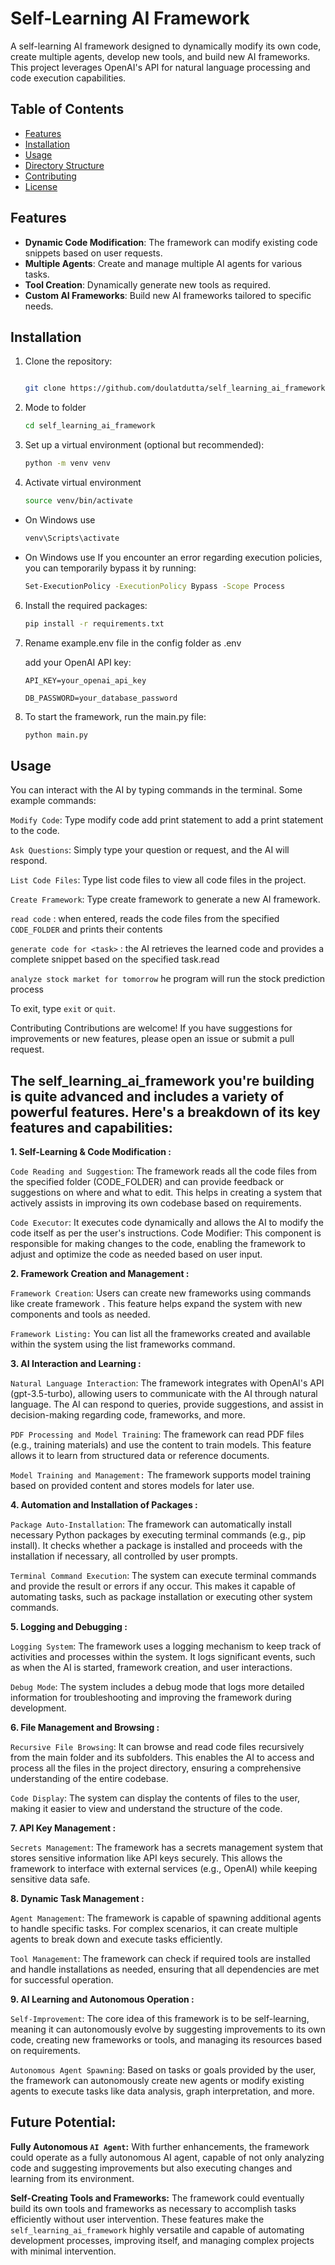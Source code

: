 # Self-Learning AI Framework

A self-learning AI framework designed to dynamically modify its own code, create multiple agents, develop new tools, and build new AI frameworks. This project leverages OpenAI's API for natural language processing and code execution capabilities.

## Table of Contents

- [Features](#features)
- [Installation](#installation)
- [Usage](#usage)
- [Directory Structure](#directory-structure)
- [Contributing](#contributing)
- [License](#license)

## Features

- **Dynamic Code Modification**: The framework can modify existing code snippets based on user requests.
- **Multiple Agents**: Create and manage multiple AI agents for various tasks.
- **Tool Creation**: Dynamically generate new tools as required.
- **Custom AI Frameworks**: Build new AI frameworks tailored to specific needs.

## Installation

1. Clone the repository:
   ```bash

   git clone https://github.com/doulatdutta/self_learning_ai_framework.git
   ```
2. Mode to folder
   ```bash
   cd self_learning_ai_framework
   ```

3. Set up a virtual environment (optional but recommended):
   ```bash
   python -m venv venv
4. Activate virtual environment
   ```bash
   source venv/bin/activate
   
* On Windows use 
   ```bash
   venv\Scripts\activate
   ``` 
* On Windows use If you encounter an error regarding execution policies, you can temporarily bypass it by running:
   ```bash
   Set-ExecutionPolicy -ExecutionPolicy Bypass -Scope Process
   ```
6. Install the required packages:
   ```bash
   pip install -r requirements.txt
   ```
7. Rename example.env file in the config folder as .env
   
   add your OpenAI API key:
   
   `API_KEY=your_openai_api_key`
   
   `DB_PASSWORD=your_database_password`
   

8. To start the framework, run the main.py file:
   ```bash
   python main.py
   ```


## Usage

You can interact with the AI by typing commands in the terminal. Some example commands:

`Modify Code`: Type modify code add print statement to add a print statement to the code.

`Ask Questions`: Simply type your question or request, and the AI will respond.

`List Code Files`: Type list code files to view all code files in the project.

`Create Framework`: Type create framework <name> to generate a new AI framework.

`read code` : when entered, reads the code files from the specified `CODE_FOLDER` and prints their contents

`generate code for <task>` : the AI retrieves the learned code and provides a complete snippet based on the specified task.read

`analyze stock market for tomorrow` he program will run the stock prediction process

To exit, type `exit` or `quit`.

Contributing
Contributions are welcome! If you have suggestions for improvements or new features, please open an issue or submit a pull request.

## The self_learning_ai_framework you're building is quite advanced and includes a variety of powerful features. Here's a breakdown of its key features and capabilities:

**1. Self-Learning & Code Modification :**

`Code Reading and Suggestion`: The framework reads all the code files from the specified folder (CODE_FOLDER) and can provide feedback or suggestions on where and what to edit. This helps in creating a system that actively assists in improving its own codebase based on requirements.

`Code Executor`: It executes code dynamically and allows the AI to modify the code itself as per the user's instructions.
Code Modifier: This component is responsible for making changes to the code, enabling the framework to adjust and optimize the code as needed based on user input.

**2. Framework Creation and Management :**

`Framework Creation`: Users can create new frameworks using commands like create framework <name>. This feature helps expand the system with new components and tools as needed.

`Framework Listing:` You can list all the frameworks created and available within the system using the list frameworks command.

**3. AI Interaction and Learning :**

`Natural Language Interaction`: The framework integrates with OpenAI's API (gpt-3.5-turbo), allowing users to communicate with the AI through natural language. The AI can respond to queries, provide suggestions, and assist in decision-making regarding code, frameworks, and more.

`PDF Processing and Model Training`: The framework can read PDF files (e.g., training materials) and use the content to train models. This feature allows it to learn from structured data or reference documents.

`Model Training and Management:` The framework supports model training based on provided content and stores models for later use.

**4. Automation and Installation of Packages :**

`Package Auto-Installation`: The framework can automatically install necessary Python packages by executing terminal commands (e.g., pip install). It checks whether a package is installed and proceeds with the installation if necessary, all controlled by user prompts.

`Terminal Command Execution`: The system can execute terminal commands and provide the result or errors if any occur. This makes it capable of automating tasks, such as package installation or executing other system commands.

**5. Logging and Debugging :**

`Logging System`: The framework uses a logging mechanism to keep track of activities and processes within the system. It logs significant events, such as when the AI is started, framework creation, and user interactions.

`Debug Mode`: The system includes a debug mode that logs more detailed information for troubleshooting and improving the framework during development.

**6. File Management and Browsing :**

`Recursive File Browsing`: It can browse and read code files recursively from the main folder and its subfolders. This enables the AI to access and process all the files in the project directory, ensuring a comprehensive understanding of the entire codebase.

`Code Display`: The system can display the contents of files to the user, making it easier to view and understand the structure of the code.

**7. API Key Management :**

`Secrets Management`: The framework has a secrets management system that stores sensitive information like API keys securely. This allows the framework to interface with external services (e.g., OpenAI) while keeping sensitive data safe.

**8. Dynamic Task Management :**

`Agent Management`: The framework is capable of spawning additional agents to handle specific tasks. For complex scenarios, it can create multiple agents to break down and execute tasks efficiently.

`Tool Management`: The framework can check if required tools are installed and handle installations as needed, ensuring that all dependencies are met for successful operation.

**9. AI Learning and Autonomous Operation :**

`Self-Improvement`: The core idea of this framework is to be self-learning, meaning it can autonomously evolve by suggesting improvements to its own code, creating new frameworks or tools, and managing its resources based on requirements.

`Autonomous Agent Spawning`: Based on tasks or goals provided by the user, the framework can autonomously create new agents or modify existing agents to execute tasks like data analysis, graph interpretation, and more.


## Future Potential:

**Fully Autonomous `AI Agent`:** With further enhancements, the framework could operate as a fully autonomous AI agent, capable of not only analyzing code and suggesting improvements but also executing changes and learning from its environment.

**Self-Creating Tools and Frameworks:** The framework could eventually build its own tools and frameworks as necessary to accomplish tasks efficiently without user intervention.
These features make the `self_learning_ai_framework` highly versatile and capable of automating development processes, improving itself, and managing complex projects with minimal intervention.

